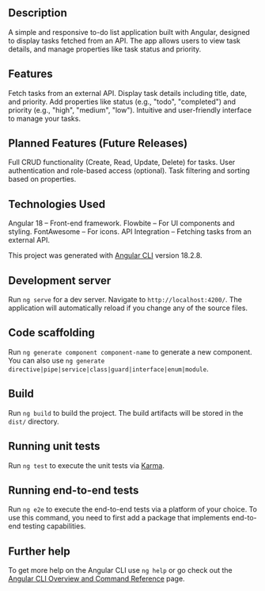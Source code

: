 ## Description
A simple and responsive to-do list application built with Angular, designed to display tasks fetched from an API. The app allows users to view task details, and manage properties like task status and priority.

## Features
Fetch tasks from an external API.
Display task details including title, date, and priority.
Add properties like status (e.g., "todo", "completed") and priority (e.g., "high", "medium", "low").
Intuitive and user-friendly interface to manage your tasks.

## Planned Features (Future Releases)
Full CRUD functionality (Create, Read, Update, Delete) for tasks.
User authentication and role-based access (optional).
Task filtering and sorting based on properties.

## Technologies Used
Angular 18 – Front-end framework.
Flowbite – For UI components and styling.
FontAwesome – For icons.
API Integration – Fetching tasks from an external API.

This project was generated with [Angular CLI](https://github.com/angular/angular-cli) version 18.2.8.

## Development server

Run `ng serve` for a dev server. Navigate to `http://localhost:4200/`. The application will automatically reload if you change any of the source files.

## Code scaffolding

Run `ng generate component component-name` to generate a new component. You can also use `ng generate directive|pipe|service|class|guard|interface|enum|module`.

## Build

Run `ng build` to build the project. The build artifacts will be stored in the `dist/` directory.

## Running unit tests

Run `ng test` to execute the unit tests via [Karma](https://karma-runner.github.io).

## Running end-to-end tests

Run `ng e2e` to execute the end-to-end tests via a platform of your choice. To use this command, you need to first add a package that implements end-to-end testing capabilities.

## Further help

To get more help on the Angular CLI use `ng help` or go check out the [Angular CLI Overview and Command Reference](https://angular.dev/tools/cli) page.
